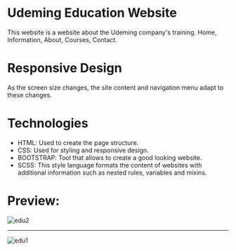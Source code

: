 # Udeming Education Website
This website is a website about the Udeming company's training. Home, Information, About, Courses, Contact.

# Responsive Design
As the screen size changes, the site content and navigation menu adapt to these changes.

# Technologies
<ul>
	<li>HTML: Used to create the page structure.</li>
	<li>CSS: Used for styling and responsive design.</li>
  <li>BOOTSTRAP: Tool that allows to create a good looking website.</li>
   <li>SCSS: This style language formats the content of websites with additional information such as nested rules, variables and mixins.</li>
</ul>

# Preview:
![edu2](https://github.com/user-attachments/assets/771bf3b9-7a06-4683-b9cb-ec5da2352127)

-----------------------

![edu1](https://github.com/user-attachments/assets/6087ddb2-32b2-4491-b9af-dd718c9a175c)
